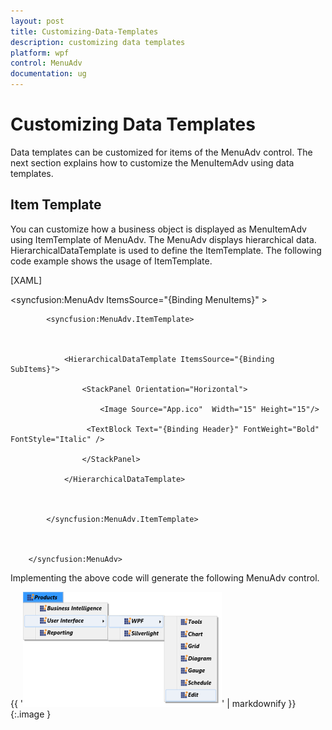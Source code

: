 ```yaml
---
layout: post
title: Customizing-Data-Templates
description: customizing data templates
platform: wpf
control: MenuAdv
documentation: ug
---
```


# Customizing Data Templates

Data templates can be customized for items of the MenuAdv control. The next section explains how to customize the MenuItemAdv using data templates.

## Item Template 

You can customize how a business object is displayed as MenuItemAdv using ItemTemplate of MenuAdv. The MenuAdv displays hierarchical data. HierarchicalDataTemplate is used to define the ItemTemplate. The following code example shows the usage of ItemTemplate.

[XAML]

<syncfusion:MenuAdv ItemsSource="{Binding MenuItems}" >



            <syncfusion:MenuAdv.ItemTemplate>



                <HierarchicalDataTemplate ItemsSource="{Binding SubItems}">

                    <StackPanel Orientation="Horizontal">

                        <Image Source="App.ico"  Width="15" Height="15"/>

                     <TextBlock Text="{Binding Header}" FontWeight="Bold" 			FontStyle="Italic" />

                    </StackPanel>

                </HierarchicalDataTemplate>



            </syncfusion:MenuAdv.ItemTemplate>



        </syncfusion:MenuAdv>







Implementing the above code will generate the following MenuAdv control.

{{ '![](Customizing-Data-Templates_images/Customizing-Data-Templates_img1.png)' | markdownify }}
{:.image }


